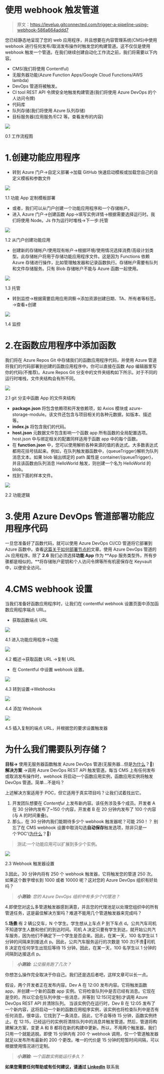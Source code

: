 # 使用 webhook 触发管道

> 原文：<https://levelup.gitconnected.com/trigger-a-pipeline-using-webhook-586a664addd7>

您已经静态地呈现了您的 web 应用程序，并且想要在内容管理系统(CMS)中使用 webhook 进行任何发布/取消发布操作时触发您的构建管道。这不仅仅是使用 webhook 触发一个管道。在我们继续创建自动化工作流之前，我们将需要以下内容。

*   CMS(我们将使用 Contentful)
*   无服务器功能(Azure Function Apps/Google Cloud Functions/AWS lambda)
*   DevOps 管道将被触发。
*   CI tool REST API 令牌安全地触发构建管道(我们将使用 Azure DevOps 的个人访问令牌)
*   代码库
*   队列存储(我们将使用 Azure 队列存储)
*   目标服务器(应用服务/EC2 等。查看发布的内容)

![](img/09003754fda48aa82ed28b30b600ddeb.png)

0.1 工作流程图

# 1.创建功能应用程序

*   转到 Azure 门户→自定义部署→加载 GitHub 快速启动模板或加载您自己的自定义模板和参数文件

![](img/9faa74db572582d4ad19e1b761e01630.png)

1.1 功能 App 定制模板部署

*   或者，我们可以从门户创建一个功能应用程序和一个存储帐户。
*   进入 Azure 门户→创建函数 App→填写实例详情→根据需要选择运行时。我们将使用 Node。Js 作为运行时堆栈→下一步:托管

![](img/f75914d631340b3499092f5a33178bd4.png)

1.2 从门户创建功能应用

*   创建新的存储帐户/使用现有帐户→根据环境/使用情况选择消费/高级计划类型。此存储帐户将用于存储功能应用程序文件。这是因为 Functions 依赖 Azure 存储进行操作，比如管理触发器和记录函数执行。存储帐户需要有队列和文件存储服务。只有 Blob 存储帐户不能与 Azure 函数一起使用。

![](img/2969e8d38c3110044370a98b2a0e3d80.png)

1.3 托管

*   转到监控→根据需要启用应用洞察→添加资源创建日期、TA、所有者等标签。→查看+创建

![](img/d2c6400b1e60a190181610d3910b04d4.png)

1.4 监控

# 2.在函数应用程序中添加函数

我们将在 Azure Repos Git 中存储我们的函数应用程序代码，并使用 Azure 管道将我们的代码部署到创建的函数应用程序中。你可以直接在函数 App 编辑器里写你的代码(不推荐)。Azure Repos Git 分支中的文件夹结构如下所示。对于不同的运行时堆栈，文件夹结构会有所不同。

![](img/b055dcbf9a8755a7ab6eb8cd677fa62d.png)

2.1 git 分支中函数 App 的文件夹结构

*   **package.json** 将包含依赖项和开发依赖项，如 Axios 模块或 azure-storage-module。该文件还包含与项目相关的各种元数据，如版本、描述等。
*   **index.js** 将包含我们的代码。
*   **host.json** 元数据文件包含影响一个函数 app 所有函数的全局配置选项。host.json 中与绑定相关的配置同样适用于函数 app 中的每个函数。
*   在 **function.json** 中，您可以使用解析各种来源的值的表达式。大多数表达式都用花括号括起来。例如，在队列触发器函数中，{queueTrigger}解析为队列消息文本。如果 blob 输出绑定的 path 属性是 container/{queueTrigger}，并且该函数由队列消息 HelloWorld 触发，则创建一个名为 HelloWorld 的 blob。
*   找到下面的样本文件。

![](img/5ba6449d9d4f6a5a5524461b92ea17e7.png)

2.2 功能逻辑

# 3.使用 Azure DevOps 管道部署功能应用程序代码

一旦您准备好了函数代码，就可以使用 Azure DevOps CI/CD 管道将它部署到 Azure 函数中。查看[这篇关于如何部署节点的](/configure-ci-cd-pipelines-for-nodejs-applications-with-azure-devops-44e7425f5a99)文章。使用 Azure DevOps 管道的 Js 应用程序。除了 **2.6** 我们必须选择**功能 App** 作为 **App 服务类型外，所有步骤都是相似的。**将存储账户密钥和个人访问令牌等所有机密保存在 Keyvault 中，以便安全访问。

# 4.CMS webhook 设置

当我们准备好函数应用程序时，让我们在 contentful webhook 设置页面中添加函数应用程序端点 URL。

*   获取函数端点 URL

![](img/8881f5ed5ab0e199ef7a8c612adb53b0.png)

4.1 进入功能应用程序→功能

![](img/45d72b4d2764ed5edd17cf987d780ec9.png)

4.2 概述→获取函数 URL →复制 URL

*   在 Contentful 中设置 webhook 设置。

![](img/278b997469354daa28cc71a84d1876a0.png)

4.3 转到设置→Webhooks

![](img/12dfebcffb4f1bf771c177e4411de453.png)

4.4 添加 Webhook

![](img/9a8f8fc5a8575aaafe7a6cb26f857833.png)

4.5 插入复制的端点 URL，并根据您的要求设置触发器

# 为什么我们需要队列存储？

**目标→** 使用无服务器函数触发 Azure DevOps 管道(无服务器…但是[为什么](https://www.linkedin.com/in/aniketprashar/)？🤔)
**解决方案** →调用 Azure DevOps REST API 触发管道。每当 CMS 上有任何发布或取消发布操作时，webhook 将启动一个函数应用实例，函数应用实例将触发 DevOps 管道。简单…不是吗？

上述解决方案适用于 POC，但它适用于真实项目吗？让我们试着找出它。

1.  开发团队想要在 *Contentful* 上发布新内容。该任务涉及多个成员。开发者 A 在 30 分钟内发布了~150 个内容，开发者 B 在 20 分钟内发布了 100 个内容(与 A 的时间重叠)。
2.  那么，在 30 分钟内我们能期待多少个 webhook 触发器呢？可能 250！？
    别忘了在 CMS webhook 设置中取消勾选**自动保存**触发选项，除非只是一个‘POC’([为什么](https://www.linkedin.com/in/aniketprashar/)？🤔)

> 测试:一个功能应用可以扩展到多少个实例。

![](img/ba58654ce19dccf40ab854ddb00fa997.png)

2.3 Webhook 触发器设置

3.因此，30 分钟内将有 250 个 webhook 触发器，它将触发您的管道 250 次。如果这个数字增长到 1000 或者 10000 呢？这对您的 Azure DevOps 组织有好处吗？

> ***小测验:*** *您的 Azure DevOps 组织中有多少个代理池？*

4.即使您对这么多管道触发器感到满意，并且您的代理池足以处理您组织中的所有管道任务，这是最佳解决方案吗？难道不能用几个管道触发器来完成吗？

5.**场景**:有 2 辆公交车，N 个学生。学生想从上车点 P 到下车点 d。公共汽车司机不知道学生人数和他们的到达时间。司机 A 决定只要有学生到达，就开始公共汽车服务，因为他们不确定下一个学生是否会来。因此，在某一天，100 名学生以 1 分钟的间隔来到接送点 p。因此，公共汽车服务运行的次数是 100 次(不贵🤑司机 B 决定在任何学生出现后等待 15 分钟。因此，在某一天，100 名学生以 1 分钟的间隔到达接送点 p。

> ***小测验:*** *公交服务跑了几次？*

你想怎么操作完全取决于你自己。我们还是选后者吧，这样文章可以长一点。

假设，两个开发者正在发布内容。Dev A 在 12:00 发布内容。它将触发函数 app，并创建一个新的函数 app 实例。它将检查队列中是否已经有消息。它现在是空的，所以它会在队列中放一些消息，并等到 12:15(可定制)才调用 Azure DevOps REST API 并清除队列。
当该实例仍在运行时，Dev B 在 12:05 发布了一个新内容，这将启动一个新的函数应用程序实例，该实例也将检查队列中是否有任何消息。很幸运，它找到了一条消息，因此，它不会等待 15 分钟，函数实例终止。在 12:15，已经运行的实例将清除队列中的消息并触发管道。然后，管道将构建解决方案，变更 A 和 B 都将在新的构建中更新。所以，不用两个触发器，我们只用一个就能逃脱。即使 15 分钟内有 200 个 webhook 调用，仅一个管道触发器就足以发布所有最新的 200 个更改。唯一的代价是 15 分钟的短暂时间间隔，可以根据使用情况进行定制。

> ***小测验:*** *一个函数实例能运行多久？*

**如果您需要任何帮助或有任何建议，请通过** [**LinkedIn**](https://www.linkedin.com/in/aniketprashar) 联系我